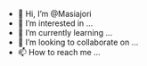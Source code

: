 - 👋 Hi, I’m @Masiajori
- 👀 I’m interested in ...
- 🌱 I’m currently learning ...
- 💞️ I’m looking to collaborate on ...
- 📫 How to reach me ...

<!---
Masiajori/Masiajori is a ✨ special ✨ repository because its `README.md` (this file) appears on your GitHub profile.
You can click the Preview link to take a look at your changes.
--->
